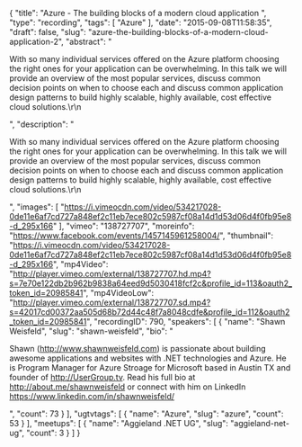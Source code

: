 {
  "title": "Azure - The building blocks of a modern cloud application ",
  "type": "recording",
  "tags": [
    "Azure"
  ],
  "date": "2015-09-08T11:58:35",
  "draft": false,
  "slug": "azure-the-building-blocks-of-a-modern-cloud-application-2",
  "abstract": "<p>With so many individual services offered on the Azure platform choosing the right ones for your application can be overwhelming. In this talk we will provide an overview of the most popular services, discuss common decision points on when to choose each and discuss common application design patterns to build highly scalable, highly available, cost effective cloud solutions.\r\n</p>",
  "description": "<p>With so many individual services offered on the Azure platform choosing the right ones for your application can be overwhelming. In this talk we will provide an overview of the most popular services, discuss common decision points on when to choose each and discuss common application design patterns to build highly scalable, highly available, cost effective cloud solutions.\r\n</p>",
  "images": [
    "https://i.vimeocdn.com/video/534217028-0de11e6af7cd727a848ef2c11eb7ece802c5987cf08a14d1d53d06d4f0fb95e8-d_295x166"
  ],
  "vimeo": "138727707",
  "moreinfo": "https://www.facebook.com/events/1457145961258004/",
  "thumbnail": "https://i.vimeocdn.com/video/534217028-0de11e6af7cd727a848ef2c11eb7ece802c5987cf08a14d1d53d06d4f0fb95e8-d_295x166",
  "mp4Video": "http://player.vimeo.com/external/138727707.hd.mp4?s=7e70e122db2b962b9838a64eed9d5030418fcf2c&profile_id=113&oauth2_token_id=20985841",
  "mp4VideoLow": "http://player.vimeo.com/external/138727707.sd.mp4?s=42017cd00372aa505d68b72d44c48f7a8048cdfe&profile_id=112&oauth2_token_id=20985841",
  "recordingID": 790,
  "speakers": [
    {
      "name": "Shawn Weisfeld",
      "slug": "shawn-weisfeld",
      "bio": "<p>Shawn (http://www.shawnweisfeld.com) is passionate about building awesome applications and websites with .NET technologies and Azure. He is Program Manager for Azure Stroage for Microsoft based in Austin TX and founder of http://UserGroup.tv. Read his full bio at http://about.me/shawnweisfeld or connect with him on LinkedIn https://www.linkedin.com/in/shawnweisfeld/</p>",
      "count": 73
    }
  ],
  "ugtvtags": [
    {
      "name": "Azure",
      "slug": "azure",
      "count": 53
    }
  ],
  "meetups": [
    {
      "name": "Aggieland .NET UG",
      "slug": "aggieland-net-ug",
      "count": 3
    }
  ]
}